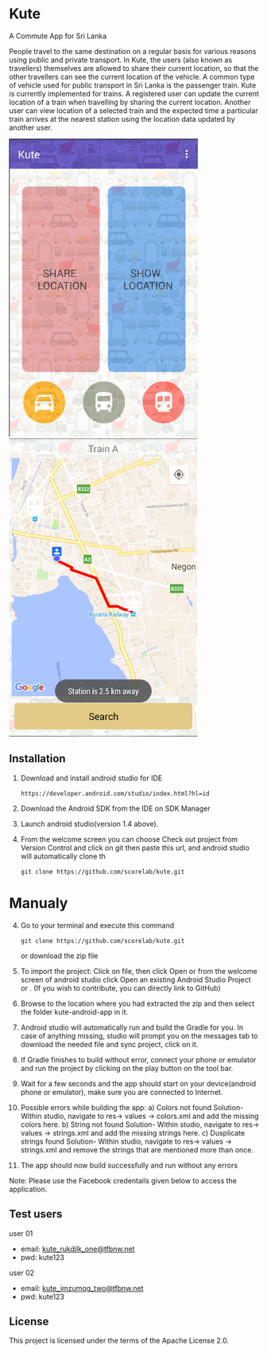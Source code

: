 # Kute
A Commute App for Sri Lanka

People travel to the same destination on a regular basis for various reasons using public and private transport. In Kute, the users (also known as travellers) themselves are allowed to share their current location, so that the other travellers can see the current location of the vehicle. A common type of vehicle used for public transport in Sri Lanka is the passenger train. Kute is currently implemented for trains. A registered user can update the current location of a train when travelling by sharing the current location. Another user can view location of a selected train and the expected time a particular train arrives at the nearest station using the location data updated by another user. 


![alt tag](https://github.com/Dilu9218/kute/blob/master/shareShow.png)
![alt tag](https://github.com/Dilu9218/kute/blob/master/search.png)



## Installation

1. Download and install android studio for IDE
   ```
   https://developer.android.com/studio/index.html?hl=id
   ```     
2. Download the Android SDK from the IDE on SDK Manager

3. Launch android studio(version 1.4 above).   

3. From the welcome screen you can choose Check out project from Version Control and click on git then paste this url, and android studio will automatically clone th
   ```
   git clone https://github.com/scorelab/kute.git
   ```
# Manualy

4. Go to your terminal and execute this command

   ```
   git clone https://github.com/scorelab/kute.git
   ```
   or download the zip file

5. To import the project: Click on file, then click Open or from the welcome screen of android studio click Open an existing Android Studio Project or . (If you wish to contribute, you can directly link to GitHub)

6. Browse to the location where you had extracted the zip and then select the folder kute-android-app in it.

7. Android studio will automatically run and build the Gradle for you. In case of anything missing, studio will prompt you on the messages tab to download the needed file and sync project, click on it.

8. If Gradle finishes to build without error, connect your phone or emulator and run the project by clicking on the play button on the tool bar.

9. Wait for a few seconds and the app should start on your device(android phone or emulator), make sure you are connected to Internet.

10. Possible errors while building the app:
   a) Colors not found
   Solution- Within studio, navigate to res-> values -> colors.xml and add the missing colors here.
   b) String not found
   Solution- Within studio, navigate to res-> values -> strings.xml and add the missing strings here.
   c) Dusplicate strings found
   Solution- Within studio, navigate to res-> values -> strings.xml and remove the strings that are mentioned more than once.
  
11. The app should now build successfully and run without any errors

Note: Please use the Facebook credentails given below to access the application.

## Test users

 user 01
 - email: kute_rukdjlk_one@tfbnw.net
 - pwd: kute123

 user 02
 - email: kute_jmzumqg_two@tfbnw.net
 - pwd: kute123

## License

This project is licensed under the terms of the Apache License 2.0.
 
